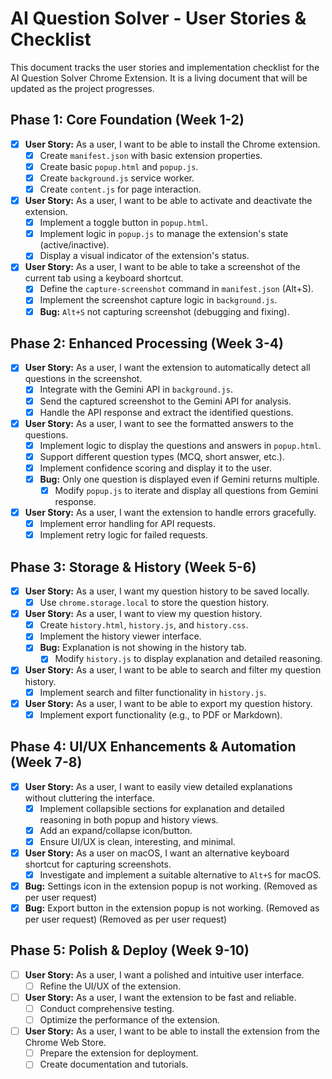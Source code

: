 # AI Question Solver - User Stories & Checklist

This document tracks the user stories and implementation checklist for the AI Question Solver Chrome Extension. It is a living document that will be updated as the project progresses.

## Phase 1: Core Foundation (Week 1-2)

*   [x] **User Story:** As a user, I want to be able to install the Chrome extension.
    *   [x] Create `manifest.json` with basic extension properties.
    *   [x] Create basic `popup.html` and `popup.js`.
    *   [x] Create `background.js` service worker.
    *   [x] Create `content.js` for page interaction.
*   [x] **User Story:** As a user, I want to be able to activate and deactivate the extension.
    *   [x] Implement a toggle button in `popup.html`.
    *   [x] Implement logic in `popup.js` to manage the extension's state (active/inactive).
    *   [x] Display a visual indicator of the extension's status.
*   [x] **User Story:** As a user, I want to be able to take a screenshot of the current tab using a keyboard shortcut.
    *   [x] Define the `capture-screenshot` command in `manifest.json` (Alt+S).
    *   [x] Implement the screenshot capture logic in `background.js`.
    *   [x] **Bug:** `Alt+S` not capturing screenshot (debugging and fixing).

## Phase 2: Enhanced Processing (Week 3-4)

*   [x] **User Story:** As a user, I want the extension to automatically detect all questions in the screenshot.
    *   [x] Integrate with the Gemini API in `background.js`.
    *   [x] Send the captured screenshot to the Gemini API for analysis.
    *   [x] Handle the API response and extract the identified questions.
*   [x] **User Story:** As a user, I want to see the formatted answers to the questions.
    *   [x] Implement logic to display the questions and answers in `popup.html`.
    *   [x] Support different question types (MCQ, short answer, etc.).
    *   [x] Implement confidence scoring and display it to the user.
    *   [x] **Bug:** Only one question is displayed even if Gemini returns multiple.
        *   [x] Modify `popup.js` to iterate and display all questions from Gemini response.
*   [x] **User Story:** As a user, I want the extension to handle errors gracefully.
    *   [x] Implement error handling for API requests.
    *   [x] Implement retry logic for failed requests.

## Phase 3: Storage & History (Week 5-6)

*   [x] **User Story:** As a user, I want my question history to be saved locally.
    *   [x] Use `chrome.storage.local` to store the question history.
*   [x] **User Story:** As a user, I want to view my question history.
    *   [x] Create `history.html`, `history.js`, and `history.css`.
    *   [x] Implement the history viewer interface.
    *   [x] **Bug:** Explanation is not showing in the history tab.
        *   [x] Modify `history.js` to display explanation and detailed reasoning.
*   [x] **User Story:** As a user, I want to be able to search and filter my question history.
    *   [x] Implement search and filter functionality in `history.js`.
*   [x] **User Story:** As a user, I want to be able to export my question history.
    *   [x] Implement export functionality (e.g., to PDF or Markdown).

## Phase 4: UI/UX Enhancements & Automation (Week 7-8)

*   [x] **User Story:** As a user, I want to easily view detailed explanations without cluttering the interface.
    *   [x] Implement collapsible sections for explanation and detailed reasoning in both popup and history views.
    *   [x] Add an expand/collapse icon/button.
    *   [x] Ensure UI/UX is clean, interesting, and minimal.
*   [x] **User Story:** As a user on macOS, I want an alternative keyboard shortcut for capturing screenshots.
    *   [x] Investigate and implement a suitable alternative to `Alt+S` for macOS.
*   [x] **Bug:** Settings icon in the extension popup is not working. (Removed as per user request)
*   [x] **Bug:** Export button in the extension popup is not working. (Removed as per user request) (Removed as per user request)

## Phase 5: Polish & Deploy (Week 9-10)

*   [ ] **User Story:** As a user, I want a polished and intuitive user interface.
    *   [ ] Refine the UI/UX of the extension.
*   [ ] **User Story:** As a user, I want the extension to be fast and reliable.
    *   [ ] Conduct comprehensive testing.
    *   [ ] Optimize the performance of the extension.
*   [ ] **User Story:** As a user, I want to be able to install the extension from the Chrome Web Store.
    *   [ ] Prepare the extension for deployment.
    *   [ ] Create documentation and tutorials.
